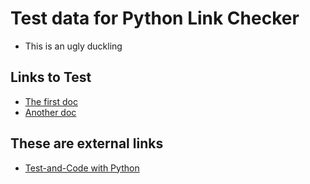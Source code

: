 # Test data for Python Link Checker

* This is an ugly duckling

## Links to Test

* [The first doc](one)
* [Another doc](two)

## These are external links

* [Test-and-Code with Python](https://testandcode.com)
